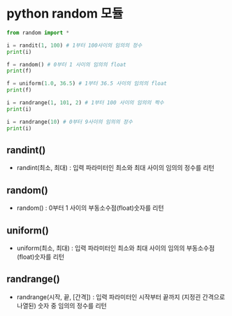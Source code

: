 # python random 모듈

```py
from random import *

i = randit(1, 100) # 1부터 100사이의 임의의 정수
print(i)

f = random() # 0부터 1 사이의 임의의 float
print(f)

f = uniform(1.0, 36.5) # 1부터 36.5 사이의 임의의 float
print(f)

i = randrange(1, 101, 2) # 1부터 100 사이의 임의의 짝수
print(i)

i = randrange(10) # 0부터 9사이의 임의의 정수
print(i)

```

## randint()

- randint(최소, 최대) : 입력 파라미터인 최소와 최대 사이의 임의의 정수를 리턴

## random()

- random() : 0부터 1 사이의 부동소수점(float)숫자를 리턴

## uniform()

- uniform(최소, 최대) : 입력 파라미터인 최소와 최대 사이의 임의의 부동소수점(float)숫자를 리턴

## randrange()

- randrange(시작, 끝, \[간격\]) : 입력 파라미터인 시작부터 끝까지 (지정괸 간격으로 나열된) 숫자 중 임의의 정수를 리턴
